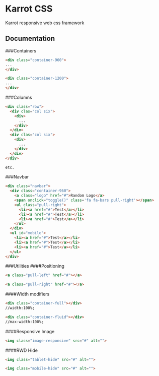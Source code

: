 # Karrot CSS
Karrot responsive web css framework
## Documentation
###Containers
```HTML
<div class="container-960">
...
</div>

<div class="container-1200">
...
</div>
```
###Columns
```HTML
<div class="row">
  <div clas="col six">
    <div>
      ...
    </div>
  </div>
  <div clas="col six">
    <div>
      ...
    </div>
  </div>
</div>

etc.
```
###Navbar
```HTML
<div class="navbar">
  <div class="container-960">
    <a class="logo" href="#">Random Logo</a>
    <span onclick="toggle()" class='fa fa-bars pull-right'></span>
    <ul class="pull-right">
      <li><a href="#">Test</a></li>
      <li><a href="#">Test</a></li>
      <li><a href="#">Test</a></li>
    </ul>
  </div>
  <ul id="mobile">
    <li><a href="#">Test</a></li>
    <li><a href="#">Test</a></li>
    <li><a href="#">Test</a></li>
  </ul>
</div>
```
###Utilities
####Positioning
```HTML
<a class="pull-left" href="#"></a>

<a class="pull-right" href="#"></a>
```
####Width modifiers
```HTML
<div class="container-full"></div>
//width:100%;

<div class="container-fluid"></div>
//max-width:100%;
```

####Responsive Image
```HTML
<img class="image-responsive" src="#" alt="">
```

####RWD Hide
```HTML
<img class="tablet-hide" src="#" alt="">

<img class="mobile-hide" src="#" alt="">
```
